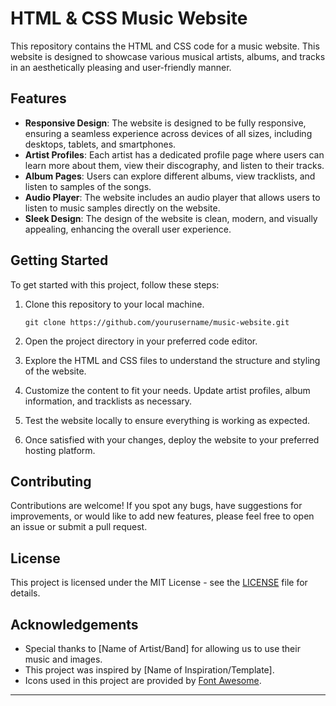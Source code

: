 # HTML & CSS Music Website

This repository contains the HTML and CSS code for a music website. This website is designed to showcase various musical artists, albums, and tracks in an aesthetically pleasing and user-friendly manner.

## Features

- **Responsive Design**: The website is designed to be fully responsive, ensuring a seamless experience across devices of all sizes, including desktops, tablets, and smartphones.
- **Artist Profiles**: Each artist has a dedicated profile page where users can learn more about them, view their discography, and listen to their tracks.
- **Album Pages**: Users can explore different albums, view tracklists, and listen to samples of the songs.
- **Audio Player**: The website includes an audio player that allows users to listen to music samples directly on the website.
- **Sleek Design**: The design of the website is clean, modern, and visually appealing, enhancing the overall user experience.

## Getting Started

To get started with this project, follow these steps:

1. Clone this repository to your local machine.
   ```
   git clone https://github.com/yourusername/music-website.git
   ```

2. Open the project directory in your preferred code editor.

3. Explore the HTML and CSS files to understand the structure and styling of the website.

4. Customize the content to fit your needs. Update artist profiles, album information, and tracklists as necessary.

5. Test the website locally to ensure everything is working as expected.

6. Once satisfied with your changes, deploy the website to your preferred hosting platform.

## Contributing

Contributions are welcome! If you spot any bugs, have suggestions for improvements, or would like to add new features, please feel free to open an issue or submit a pull request.

## License

This project is licensed under the MIT License - see the [LICENSE](LICENSE) file for details.

## Acknowledgements

- Special thanks to [Name of Artist/Band] for allowing us to use their music and images.
- This project was inspired by [Name of Inspiration/Template].
- Icons used in this project are provided by [Font Awesome](https://fontawesome.com/).

---
